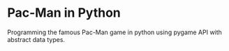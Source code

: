 # Pac-Man in Python
Programming the famous Pac-Man game in python using pygame API with abstract data types.
